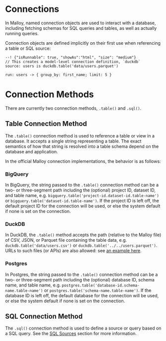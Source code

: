 # Connections

In Malloy, named connection objects are used to interact with a database, including fetching schemas for SQL queries and tables, as well as actually running queries.

Connection objects are defined implicitly on their first use when referencing a table or SQL source:

```malloy
--! {"isRunnable": true, "showAs":"html", "size": "medium"}
// This creates a model-level connection definition, `duckdb`
source: users is duckdb.table('data/users.parquet')

run: users -> { group_by: first_name; limit: 5 }
```

# Connection Methods

There are currently two connection methods, `.table()` and `.sql()`.

## Table Connection Method

The `.table()` connection method is used to reference a table or view in a database. It accepts a single string representing a table. The exact semantics of how that string is resolved into a table schema depend on the database and application. 

In the official Malloy connection implementations, the behavior is as follows:

### BigQuery

In BigQuery, the string passed to the `.table()` connection method can be a two- or three-segment path including the (optional) project ID, dataset ID, and table name, e.g. `bigquery.table('project-id.dataset-id.table-name')` or `bigquery.table('dataset-id.table-name')`. If the project ID is left off, the default project ID for the connection will be used, or else the system default if none is set on the connection.

### DuckDB

In DuckDB, the `.table()` method accepts the path (relative to the Malloy file) of CSV, JSON, or Parquet file containing the table data, e.g. `duckdb.table('data/users.csv')` or `duckdb.table('../../users.parquet')`. URLs to such files (or APIs) are also allowed: see [an example here](../patterns/apijson.md).

### Postgres

In Postgres, the string passed to the `.table()` connection method can be a two- or three-segment path including the (optional) database ID, schema name, and table name, e.g. `postgres.table('database-id.schema-name.table-name')` or `postgres.table('schema-name.table-name')`. If the database ID is left off, the default database for the connection will be used, or else the system default if none is set on the connection.

## SQL Connection Method

The `.sql()` connection method is used to define a source or query based on a SQL query. See the [SQL Sources](./sql_sources.md) section for more information.